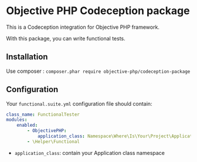 # Objective PHP Codeception package

This is a Codeception integration for Objective PHP framework.

With this package, you can write functional tests.

## Installation

Use composer : `composer.phar require objective-php/codeception-package`

## Configuration

Your `functional.suite.yml` configuration file should contain:

```yaml
class_name: FunctionalTester
modules:
    enabled:
        - ObjectivePHP:
            application_class: Namespace\Where\Is\Your\Project\Application
        - \Helper\Functional
```

* `application_class`: contain your Application class namespace
